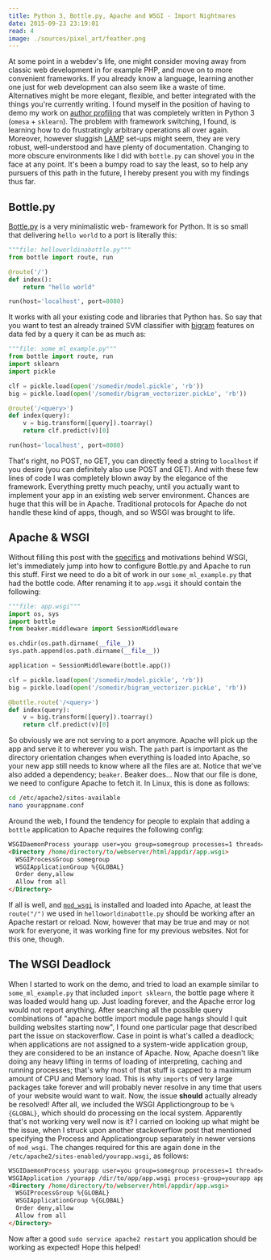 ```yaml
---
title: Python 3, Bottle.py, Apache and WSGI - Import Nightmares
date: 2015-09-23 23:19:01
read: 4
image: ./sources/pixel_art/feather.png
---
```


At some point in a webdev's life, one might consider moving away from classic web development in for example PHP, and move on to more convenient frameworks. If you already know a language, learning another one just for web development can also seem like a waste of time. Alternatives might be more elegant, flexible, and better integrated with the things you're currently writing. I found myself in the position of having to demo my work on [author profiling](https://www.uni-weimar.de/medien/webis/events/pan-15/pan15-web/author-profiling.html) that was completely written in Python 3 (`omesa` + `sklearn`). The problem with
framework switching, I found, is learning how to do frustratingly arbitrary
operations all over again. Moreover, however sluggish
[LAMP](https://en.wikipedia.org/wiki/LAMP_%28software_bundle%29) set-ups might
seem, they are very robust, well-understood and have plenty of documentation.
Changing to more obscure environments like I did with `bottle.py` can shovel you
in the face at any point. It's been a bumpy road to say the least, so to help
any pursuers of this path in the future, I hereby present you with my findings
thus far.

## Bottle.py

[Bottle.py](http://bottlepy.org/docs/dev/index.html) is a very minimalistic web-
framework for Python. It is so small that delivering `hello world` to a port is
literally this:

``` python
"""file: helloworldinabottle.py"""
from bottle import route, run

@route('/')
def index():
    return "hello world"

run(host='localhost', port=8080)
```

It works with all your existing code and libraries that Python has. So say that
you want to test an already trained SVM classifier with
[bigram](http://scikit-learn.org/stable/modules/feature_extraction.html#common-vectorizer-usage)
features on data fed by a query it can be as much as:

``` python
"""file: some_ml_example.py"""
from bottle import route, run
import sklearn
import pickle

clf = pickle.load(open('/somedir/model.pickle', 'rb'))
big = pickle.load(open('/somedir/bigram_vectorizer.pickLe', 'rb'))

@route('/<query>')
def index(query):
    v = big.transform([query]).toarray()
    return clf.predict(v)[0]

run(host='localhost', port=8080)
```

That's right, no POST, no GET, you can directly feed a string to `localhost` if
you desire (you can definitely also use POST and GET). And with these few lines
of code I was completely blown away by the
elegance of the framework. Everything pretty much peachy, until you actually
want to implement your app in an existing web server environment. Chances are
huge that this will be in Apache. Traditional protocols for Apache do not handle
these kind of apps, though, and so WSGI was brought to life.

## Apache & WSGI

Without filling this post with the [specifics](http://www.fullstackpython.com/wsgi-servers.html)
and motivations behind WSGI, let's immediately jump into how to configure
Bottle.py and Apache to run this stuff. First we need to do a bit of work in
our `some_ml_example.py` that had the bottle code. After renaming it to `app.wsgi` it should contain the following:

``` python
"""file: app.wsgi"""
import os, sys
import bottle
from beaker.middleware import SessionMiddleware

os.chdir(os.path.dirname(__file__))
sys.path.append(os.path.dirname(__file__))

application = SessionMiddleware(bottle.app())

clf = pickle.load(open('/somedir/model.pickle', 'rb'))
big = pickle.load(open('/somedir/bigram_vectorizer.pickLe', 'rb'))

@bottle.route('/<query>')
def index(query):
    v = big.transform([query]).toarray()
    return clf.predict(v)[0]

```

So obviously we are not serving to a port anymore. Apache will pick up the
app and serve it to wherever you wish. The `path` part is important as the
directory orientation changes when everything is loaded into Apache, so your
new app still needs to know where all the files are at. Notice that we've also
added a dependency; `beaker`. Beaker does... Now that our file is done, we need
to configure Apache to fetch it. In Linux, this is done as follows:

``` bash
cd /etc/apache2/sites-available
nano yourappname.conf
```

Around the web, I found the tendency for people to explain that adding a `bottle` application to Apache requires the following config:


``` html
WSGIDaemonProcess yourapp user=you group=somegroup processes=1 threads=5
<Directory /home/directory/to/webserver/html/appdir/app.wsgi>
  WSGIProcessGroup somegroup
  WSGIApplicationGroup %{GLOBAL}
  Order deny,allow
  Allow from all
</Directory>
```

If all is well, and [`mod_wsgi`](https://code.google.com/p/modwsgi/) is installed and loaded into Apache,
at least the `route("/")` we used in `helloworldinabottle.py` should be working
after an Apache restart or reload. Now, however that may be true and may or not
work for everyone, it was working fine for my previous websites. Not for this
one, though.

## The WSGI Deadlock

When I started to work on the demo, and tried to load an example similar to
`some_ml_example.py` that included `import sklearn`, the bottle page where it
was loaded would hang up. Just loading forever, and the Apache error log would
not report anything. After searching all the possible query combinations of
"apache bottle import module page hangs should I quit building websites
starting now", I found one particular page that described part the issue on
stackoverflow. Case in point is what's called a deadlock; when applications are
not assigned to a system-wide application group, they are considered to be an
instance of Apache. Now, Apache doesn't like doing any heavy lifting in terms
of loading of interpreting, caching and running processes; that's why most of
that stuff is capped to a maximum amount of CPU and Memory load. This is why
`imports` of very large packages take forever and will probably never resolve
in any time that users of your website would want to wait. Now, the issue
**should** actually already be resolved! After all, we included the WSGI
Applictiongroup to be `%{GLOBAL}`, which should do processing on the local
system. Apparently that's not working very well now
is it? I carried on looking up what might be the issue, when I struck upon
another stackoverflow post that mentioned specifying the Process and
Applicationgroup separately in newer versions of `mod_wsgi`. The changes
required for this are again done in the
`/etc/apache2/sites-enabled/yourapp.wsgi`, as follows:

``` html
WSGIDaemonProcess yourapp user=you group=somegroup processes=1 threads=5
WSGIApplication /yourapp /dir/to/app/app.wsgi process-group=yourapp application-group=%{GLOBAL}
<Directory /home/directory/to/webserver/html/appdir/app.wsgi>
  WSGIProcessGroup %{GLOBAL}
  WSGIApplicationGroup %{GLOBAL}
  Order deny,allow
  Allow from all
</Directory>
```

Now after a good `sudo service apache2 restart` you application should be
working as expected! Hope this helped!
